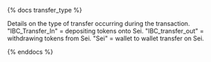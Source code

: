 {% docs transfer_type %}

Details on the type of transfer occurring during the transaction. "IBC_Transfer_In" = depositing tokens onto Sei. "IBC_transfer_out" = withdrawing tokens from Sei. "Sei" = wallet to wallet transfer on Sei.  

{% enddocs %}